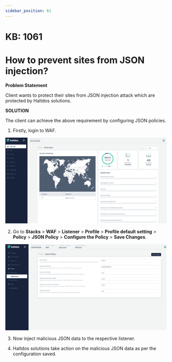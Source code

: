 ```yaml
---
sidebar_position: 61
---
```


# KB: 1061

# How to prevent sites from JSON injection?

**Problem Statement**

Client wants to protect their sites from JSON injection attack which are protected by Haltdos solutions.

**SOLUTION**

The client can achieve the above requirement by configuring JSON policies.

1. Firstly, login to WAF.

![kb-1061](/img/waf/kb/v2/overview_kb_1061_1.png)

2. Go to **Stacks** > **WAF** > **Listener** > **Profile** > **Profile default setting** > **Policy** > **JSON Policy**  > **Configure the Policy** > **Save Changes**.

![kb-1061](/img/waf/kb/v2/json_kb_1061_2.png)

3. Now inject malicious JSON data to the respective listener.

4. Haltdos solutions take action on the malicious JSON data as per the configuration saved. 

